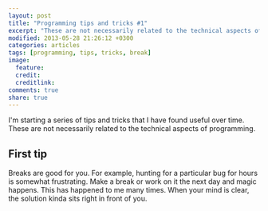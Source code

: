```yaml
---
layout: post
title: "Programming tips and tricks #1"
excerpt: "These are not necessarily related to the technical aspects of programming."
modified: 2013-05-28 21:26:12 +0300
categories: articles
tags: [programming, tips, tricks, break]
image:
  feature:
  credit:
  creditlink:
comments: true
share: true
---
```


I'm starting a series of tips and tricks that I have found useful over time. These are not necessarily related to the technical aspects of programming.

## First tip
Breaks are good for you. For example, hunting for a particular bug for hours is somewhat frustrating. Make a break or work on it the next day and magic happens. This has happened to me many times. When your mind is clear, the solution kinda sits right in front of you.
